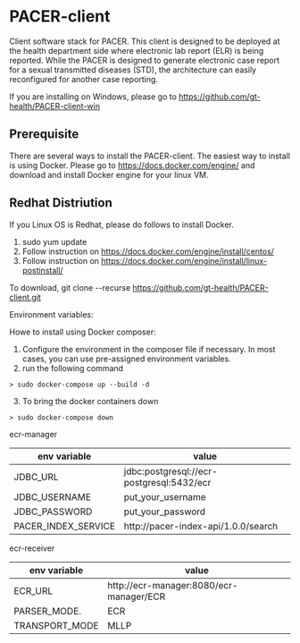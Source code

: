 # PACER-client
Client software stack for PACER. This client is designed to be deployed at the health department side where electronic lab report (ELR) is being reported. While the PACER is designed to generate electronic case report for a sexual transmitted diseases (STD), the architecture can easily reconfigured for another case reporting.

If you are installing on Windows, please go to https://github.com/gt-health/PACER-client-win

## Prerequisite 
There are several ways to install the PACER-client. The easiest way to install is using Docker. Please go to https://docs.docker.com/engine/ and download and install Docker engine for your linux VM.

## Redhat Distriution
If you Linux OS is Redhat, please do follows to install Docker.
1. sudo yum update
2. Follow instruction on https://docs.docker.com/engine/install/centos/
3. Follow instruction on https://docs.docker.com/engine/install/linux-postinstall/

To download, git clone --recurse https://github.com/gt-health/PACER-client.git

Environment variables:

Howe to install using Docker composer:
1. Configure the environment in the composer file if necessary. In most cases, you can use pre-assigned environment variables. 
2. run the following command
```
> sudo docker-compose up --build -d
```
3. To bring the docker containers down
```
> sudo docker-compose down
```

ecr-manager

| env variable         |      value                                                       |
|----------------------|------------------------------------------------------------------|
| JDBC_URL             |  jdbc:postgresql://ecr-postgresql:5432/ecr                       |
| JDBC_USERNAME        |  put_your_username                                               |
| JDBC_PASSWORD        |  put_your_password                                               |
| PACER_INDEX_SERVICE  |  http://pacer-index-api/1.0.0/search                             |


ecr-receiver

| env variable         |      value                                                       |
|----------------------|------------------------------------------------------------------|
| ECR_URL              |  http://ecr-manager:8080/ecr-manager/ECR                         |
| PARSER_MODE.         |  ECR                                                             |
| TRANSPORT_MODE       |  MLLP                                                            |

